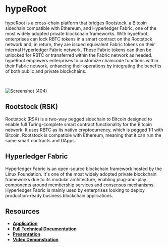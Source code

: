 # hypeRoot
hypeRoot is a cross-chain platform that bridges Rootstock, a Bitcoin sidechain
compatible with Ethereum, and Hyperledger Fabric, one of the most widely adopted
private blockchain frameworks. With hypeRoot, enterprises can lock RBTC tokens in a
smart contract on the Rootstock network and, in return, they are issued equivalent
Fabric tokens on their internal Hyperledger Fabric network. These Fabric tokens can
then be unlocked for RBTC or transferred within the Fabric network as needed.
hypeRoot empowers enterprises to customize chaincode functions within their Fabric
network, enhancing their operations by integrating the benefits of both public and
private blockchains. 

<br>

![Screenshot (404)](https://github.com/BlurryFace04/hypeRoot/assets/64888928/5cb414e7-595d-45dd-a7db-fac0ae990317)

## Rootstock (RSK)
Rootstock (RSK) is a two-way pegged sidechain to Bitcoin designed to enable full Turing-complete smart contract functionality for the Bitcoin network. It uses RBTC as its native cryptocurrency, which is pegged 1:1 with Bitcoin. Rootstock is compatible with Ethereum, meaning that it can run the same smart contracts and DApps.

## Hyperledger Fabric
Hyperledger Fabric is an open-source blockchain framework hosted by the Linux Foundation. It's one of the most widely adopted private blockchain frameworks due to its modular architecture, enabling plug-and-play components around membership services and consensus mechanisms. Hyperledger Fabric is mainly used by enterprises looking to deploy production-ready business blockchain applications.

## Resources
- [**Application**](https://hyperoot.blurrys.in/)
- [**Full Technical Documentation**](https://github.com/BlurryFace04/hypeRoot/blob/main/hypeRoot-Project-Documentation.pdf)
- [**Presentation**](https://github.com/BlurryFace04/hypeRoot/blob/main/hypeRoot-Presentation.pdf)
- [**Video Demonstration**](https://youtu.be/DYeGJa73xVM)



